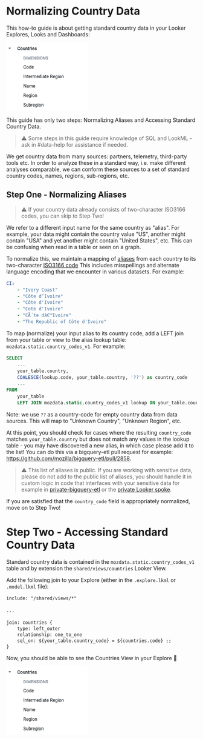 # Normalizing Country Data

This how-to guide is about getting standard country data in your Looker Explores, Looks and Dashboards:

![Country View in Explore Image]

This guide has only two steps: Normalizing Aliases and Accessing Standard Country Data.

> ⚠️ Some steps in this guide require knowledge of SQL and LookML - ask in #data-help for assistance if needed.

We get country data from many sources: partners, telemetry, third-party tools etc. 
In order to analyze these in a standard way, i.e. make different analyses comparable, 
we can conform these sources to a set of standard country codes, names, regions, 
sub-regions, etc.

## Step One - Normalizing Aliases

> ⚠️ If your country data already consists of two-character ISO3166 codes, you can skip to Step Two! 

We refer to a different input name for the same country as "alias". For example, your data might contain
the country value "US", another might contain "USA" and yet another might contain "United States", etc. 
This can be confusing when read in a table or seen on a graph. 

To normalize this, we maintain a mapping of [aliases](https://github.com/mozilla/bigquery-etl/blob/main/sql_generators/country_code_lookup/aliases.yaml) 
from each country to its two-character [ISO3166 code](https://en.wikipedia.org/wiki/List_of_ISO_3166_country_codes) 
This includes misspellings and alternate language encoding that we encounter in various datasets. 
For example:  

```yaml
CI:
    - "Ivory Coast"
    - "Côte d’Ivoire"
    - "Côte d'Ivoire"
    - "Cote d'Ivoire"
    - "CÃ´te dâ€™Ivoire"
    - "The Republic of Côte d'Ivoire"
```

To map (normalize) your input alias to its country code, add a LEFT join from your table or view to the alias lookup 
table: `mozdata.static.country_codes_v1`. For example:

```sql
SELECT
    ...
    your_table.country,
    COALESCE(lookup.code, your_table.country, '??') as country_code
    ...
FROM
    your_table 
    LEFT JOIN mozdata.static.country_codes_v1 lookup ON your_table.country_field = lookup.name 
```

Note: we use `??` as a country-code for empty country data from data sources. This will map to "Unknown Country", 
"Unknown Region", etc.

At this point, you should check for cases where the resulting `country_code` matches `your_table.country` but does 
not match any values in the lookup table - you may have discovered a new alias, in which case please add it to the list!
You can do this via a bigquery-etl pull request for example: https://github.com/mozilla/bigquery-etl/pull/2858.

> ⚠️ This list of aliases is public. If you are working with sensitive data, please do not add to the public list of 
> aliases, you should handle it in custom logic in code that interfaces with your sensitive data for example in 
> [private-bigquery-etl](https://github.com/mozilla/private-bigquery-etl) or the 
> [private Looker spoke](https://github.com/mozilla/looker-spoke-private). 

If you are satisfied that the `country_code` field is appropriately normalized, move on to Step Two! 


# Step Two - Accessing Standard Country Data

Standard country data is contained in the `mozdata.static.country_codes_v1` table and by extension the 
`shared/views/countries` Looker View.

Add the following join to your Explore (either in the `.explore.lkml` or `.model.lkml` file):

```lookml
include: "/shared/views/*"

...

join: countries {
    type: left_outer
    relationship: one_to_one
    sql_on: ${your_table.country_code} = ${countries.code} ;;
}
```

Now, you should be able to see the Countries View in your Explore 🎉

![Country View in Explore Image]

[Country View in Explore Image]: ../../assets/Looker_screenshots/countries_explore.png 